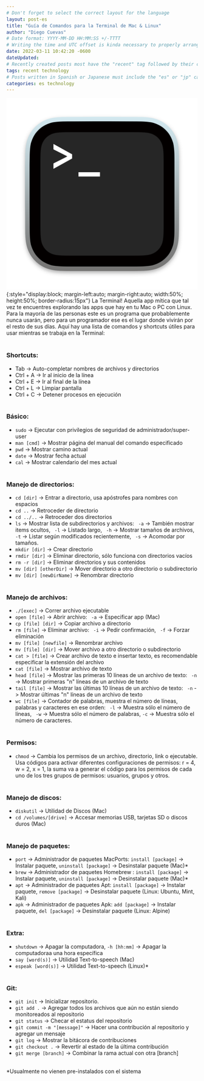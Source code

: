 ```yaml
---
# Don't forget to select the correct layout for the language
layout: post-es
title: "Guía de Comandos para la Terminal de Mac & Linux"
author: "Diego Cuevas"
# Date format: YYYY-MM-DD HH:MM:SS +/-TTTT
# Writing the time and UTC offset is kinda necessary to properly arrange the posts in their respective indexes
date: 2022-03-11 10:42:20 -0600
dateUpdated:
# Recently created posts most have the "recent" tag followed by their category in the "tags" variable. Remove "recent" after a while
tags: recent technology
# Posts written in Spanish or Japanese must include the "es" or "jp" category respectively AS THE FIRST one listed. Then write its normal category
categories: es technology
---
```

![Terminal Icon](/assets/img/terminal.icon.png){:style="display:block; margin-left:auto; margin-right:auto; width:50%; height:50%; border-radius:15px"}
La Terminal! Aquella app mítica que tal vez te encuentres explorando las apps que hay en tu Mac o PC con Linux. Para la mayoría de las personas este
es un programa que probablemente nunca usarán, pero para un programador ese es el lugar donde vivirán por el resto de sus días. Aquí hay una lista
de comandos y shortcuts útiles para usar mientras se trabaja en la Terminal:
<br/><br/>

### Shortcuts:
* Tab -> Auto-completar nombres de archivos y directorios
* Ctrl + A -> Ir al inicio de la línea
* Ctrl + E -> Ir al final de la línea
* Ctrl + L -> Limpiar pantalla
* Ctrl + C -> Detener procesos en ejecución
<br/><br/>

### Básico:
* ``sudo`` -> Ejecutar con privilegios de seguridad de administrador/super-user
* ``man [cmd]`` -> Mostrar página del manual del comando especificado
* ``pwd`` -> Mostrar camino actual
* ``date`` -> Mostrar fecha actual
* ``cal`` -> Mostrar calendario del mes actual
<br/><br/>

### Manejo de directorios:
* ``cd [dir]`` -> Entrar a directorio, usa apóstrofes para nombres con espacios
* ``cd ..`` -> Retroceder de directorio
* ``cd ../..`` -> Retroceder dos directorios
* ``ls`` -> Mostrar lista de subdirectorios y archivos: `` -a`` -> También mostrar items ocultos,  `` -l`` -> Listado largo,  `` -h`` -> Mostrar tamaños de archivos,  `` -t`` -> Listar según modificados recientemente,  `` -s`` -> Acomodar por tamaños.
* ``mkdir [dir]`` -> Crear directorio
* ``rmdir [dir]`` -> Eliminar directorio, sólo funciona con directorios vacíos
* ``rm -r [dir]`` -> Eliminar directorios y sus contenidos
* ``mv [dir] [otherDir]`` -> Mover directorio a otro directorio o subdirectorio
* ``mv [dir] [newDirName]`` -> Renombrar directorio
<br/><br/>

### Manejo de archivos:
* ``./[exec]`` -> Correr archivo ejecutable
* ``open [file]`` -> Abrir archivo: `` -a`` -> Especificar app (Mac)
* ``cp [file] [dir]`` -> Copiar archivo a directorio
* ``rm [file]`` -> Eliminar archivo: `` -i`` -> Pedir confirmación, `` -f`` -> Forzar eliminación
* ``mv [file] [newfile]`` -> Renombrar archivo
* ``mv [file] [dir]`` -> Mover archivo a otro directorio o subdirectorio
* ``cat > [file]`` -> Crear archivo de texto e insertar texto, es recomendable especificar la extensión del archivo
* ``cat [file]`` -> Mostrar archivo de texto
* ``head [file]`` -> Mostrar las primeras 10 líneas de un archivo de texto: `` -n`` -> Mostrar primeras "n" líneas de un archivo de texto
* ``tail [file]`` -> Mostrar las últimas 10 líneas de un archivo de texto: `` -n`` -> Mostrar últimas "n" líneas de un archivo de texto
* ``wc [file]`` -> Contador de palabras, muestra el número de líneas, palabras y caracteres en ese orden: `` -l`` -> Muestra sólo el número de líneas, `` -w`` -> Muestra sólo el número de palabras, ``-c`` -> Muestra sólo el número de caracteres.
<br/><br/>

### Permisos:
* ``chmod`` ->  Cambia los permisos de un archivo, directorio, link o ejecutable. Usa códigos para activar diferentes configuraciones de permisos: r = 4, w = 2, x = 1, la suma va a generar el código para los permisos de cada uno de los tres grupos de permisos: usuarios, grupos y otros.
<br/><br/>

### Manejo de discos:
* ``diskutil`` -> Utilidad de Discos (Mac)
* ``cd /volumes/[drive]`` -> Accesar memorias USB, tarjetas SD o discos duros (Mac)
<br/><br/>

### Manejo de paquetes:
* ``port`` -> Administrador de paquetes MacPorts: ``install [package]`` -> Instalar paquete, ``uninstall [package]`` -> Desinstalar paquete (Mac)*
* ``brew`` -> Administrador de paquetes Homebrew : ``install [package]`` -> Instalar paquete, ``uninstall [package]`` -> Desinstalar paquete (Mac)*
* ``apt`` -> Administrador de paquetes Apt: ``install [package]`` -> Instalar paquete, ``remove [package]`` -> Desinstalar paquete (Linux: Ubuntu, Mint, Kali)
* ``apk`` -> Administrador de paquetes Apk: ``add [package]`` -> Instalar paquete, ``del [package]`` -> Desinstalar paquete (Linux: Alpine)
<br/><br/>

### Extra:
* ``shutdown`` -> Apagar la computadora, ``-h [hh:mm]`` -> Apagar la computadoraa una hora específica
* ``say [word(s)]`` -> Utilidad Text-to-speech (Mac)
* ``espeak [word(s)]`` -> Utilidad Text-to-speech (Linux)*
<br/><br/>

### Git:
* ``git init`` -> Inicializar repositorio.
* ``git add .`` -> Agregar todos los archivos que aún no están siendo monitoreados al repositorio
* ``git status`` -> Checar el estatus del repositorio
* ``git commit -m "[message]"`` -> Hacer una contribución al repositorio y agregar un mensaje
* ``git log`` -> Mostrar la bitácora de contribuciones
* ``git checkout .`` -> Revertir al estado de la última contribución
* ``git merge [branch]`` -> Combinar la rama actual con otra [branch]
<br/><br/>

*Usualmente no vienen pre-instalados con el sistema
